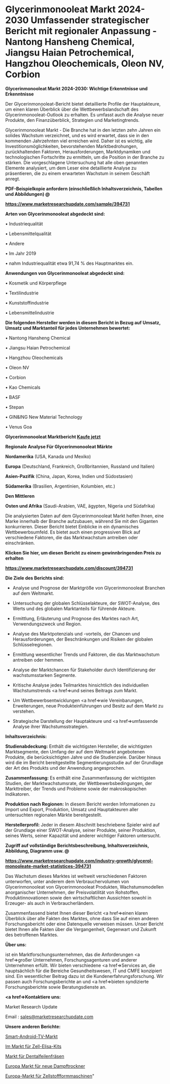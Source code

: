# Glycerinmonooleat Markt 2024-2030 Umfassender strategischer Bericht mit regionaler Anpassung - Nantong Hansheng Chemical, Jiangsu Haian Petrochemical, Hangzhou Oleochemicals, Oleon NV, Corbion

<strong>Glycerinmonooleat Markt 2024-2030: Wichtige Erkenntnisse und Erkenntnisse</strong>

Der Glycerinmonooleat-Bericht bietet detaillierte Profile der Hauptakteure, um einen klaren Überblick über die Wettbewerbslandschaft des Glycerinmonooleat-Outlook zu erhalten. Es umfasst auch die Analyse neuer Produkte, den Finanzüberblick, Strategien und Marketingtrends.

Glycerinmonooleat Markt - Die Branche hat in den letzten zehn Jahren ein solides Wachstum verzeichnet, und es wird erwartet, dass sie in den kommenden Jahrzehnten viel erreichen wird. Daher ist es wichtig, alle Investitionsmöglichkeiten, bevorstehenden Marktbedrohungen, zurückhaltenden Faktoren, Herausforderungen, Marktdynamiken und technologischen Fortschritte zu ermitteln, um die Position in der Branche zu stärken. Die vorgeschlagene Untersuchung hat alle oben genannten Elemente analysiert, um dem Leser eine detaillierte Analyse zu präsentieren, die zu einem erwarteten Wachstum in seinem Geschäft anregt.



<strong><b>PDF-Beispielkopie anfordern (einschließlich Inhaltsverzeichnis, Tabellen und Abbildungen) @ </b></strong>

<strong><a href=https://www.marketresearchupdate.com/sample/394731>

<strong>https://www.marketresearchupdate.com/sample/394731</u></a></strong></strong>



<strong>Arten von Glycerinmonooleat abgedeckt sind:</strong>

• Industriequalität

• Lebensmittelqualität

• Andere

• Im Jahr 2019

• nahm Industriequalität etwa 91,74 % des Hauptmarktes ein.



<strong>Anwendungen von Glycerinmonooleat abgedeckt sind:</strong>

• Kosmetik und Körperpflege

• Textilindustrie

• Kunststoffindustrie

• Lebensmittelindustrie



<strong>Die folgenden Hersteller werden in diesem Bericht in Bezug auf Umsatz, Umsatz und Marktanteil für jedes Unternehmen bewertet:</strong>

• Nantong Hansheng Chemical

• Jiangsu Haian Petrochemical

• Hangzhou Oleochemicals

• Oleon NV

• Corbion

• Kao Chemicals

• BASF

• Stepan

• GIN&ING New Material Technology

• Venus Goa



<strong>Glycerinmonooleat Marktbericht <a href=https://www.marketresearchupdate.com/buynow/394731>Kaufe jetzt</a></strong>



<strong>Regionale Analyse Für Glycerinmonooleat Märkte</strong>



<strong>Nordamerika</strong> (USA, Kanada und Mexiko)



<strong>Europa</strong> (Deutschland, Frankreich, Großbritannien, Russland und Italien)



<strong>Asien-Pazifik</strong> (China, Japan, Korea, Indien und Südostasien)



<strong>Südamerika</strong> (Brasilien, Argentinien, Kolumbien, etc.)



<strong>Den Mittleren</strong> 

<strong>Osten und Afrika</strong> (Saudi-Arabien, VAE, ägypten, Nigeria und Südafrika)

Die analysierten Daten auf dem Glycerinmonooleat Markt helfen Ihnen, eine Marke innerhalb der Branche aufzubauen, während Sie mit den Giganten konkurrieren. Dieser Bericht bietet Einblicke in ein dynamisches Wettbewerbsumfeld. Es bietet auch einen progressiven Blick auf verschiedene Faktoren, die das Marktwachstum antreiben oder einschränken.



<strong>Klicken Sie hier, um diesen Bericht zu einem gewinnbringenden Preis zu erhalten
</strong>

<strong><a href=https://www.marketresearchupdate.com/discount/394731>https://www.marketresearchupdate.com/discount/394731</b></u></strong></a>



<strong>Die Ziele des Berichts sind:</strong>

- Analyse und Prognose der Marktgröße von Glycerinmonooleat Branchen auf dem Weltmarkt.

- Untersuchung der globalen Schlüsselakteure, der SWOT-Analyse, des Werts und des globalen Marktanteils für führende Akteure.

- Ermittlung, Erläuterung und Prognose des Marktes nach Art, Verwendungszweck und Region.

- Analyse des Marktpotenzials und -vorteils, der Chancen und Herausforderungen, der Beschränkungen und Risiken der globalen Schlüsselregionen.

- Ermittlung wesentlicher Trends und Faktoren, die das Marktwachstum antreiben oder hemmen.

- Analyse der Marktchancen für Stakeholder durch Identifizierung der wachstumsstarken Segmente.

- Kritische Analyse jedes Teilmarktes hinsichtlich des individuellen Wachstumstrends <a href=>und</a> seines Beitrags zum Markt.

- Um Wettbewerbsentwicklungen <a href=>wie</a> Vereinbarungen, Erweiterungen, neue Produkteinführungen und Besitz auf dem Markt zu verstehen.

- Strategische Darstellung der Hauptakteure und <a href=>umfas</a>sende Analyse ihrer Wachstumsstrategien.



<strong>Inhaltsverzeichnis:</strong>



<strong>Studienabdeckung:</strong> Enthält die wichtigsten Hersteller, die wichtigsten Marktsegmente, den Umfang der auf dem Weltmarkt angebotenen Produkte, die berücksichtigten Jahre und die Studienziele. Darüber hinaus wird die im Bericht bereitgestellte Segmentierungsstudie auf der Grundlage der Art des Produkts und der Anwendung angesprochen.



<strong>Zusammenfassung:</strong> Es enthält eine Zusammenfassung der wichtigsten Studien, der Marktwachstumsrate, der Wettbewerbsbedingungen, der Markttreiber, der Trends und Probleme sowie der makroskopischen Indikatoren.



<strong>Produktion nach Regionen:</strong> In diesem Bericht werden Informationen zu Import und Export, Produktion, Umsatz und Hauptakteuren aller untersuchten regionalen Märkte bereitgestellt.



<strong>Herstellerprofil:</strong> Jeder in diesem Abschnitt beschriebene Spieler wird auf der Grundlage einer SWOT-Analyse, seiner Produkte, seiner Produktion, seines Werts, seiner Kapazität und anderer wichtiger Faktoren untersucht.



<strong><b>Zugriff auf vollständige Berichtsbeschreibung, Inhaltsverzeichnis, Abbildung, Diagramm usw. @ </b></strong>

<strong><a href=https://www.marketresearchupdate.com/industry-growth/glycerol-monooleate-market-statistices-394731>https://www.marketresearchupdate.com/industry-growth/glycerol-monooleate-market-statistices-394731</a></strong>

Das Wachstum dieses Marktes ist weltweit verschiedenen Faktoren unterworfen, unter anderem dem Verbrauchervolumen von Glycerinmonooleat von Glycerinmonooleat Produkten, Wachstumsmodellen anorganischer Unternehmen, der Preisvolatilität von Rohstoffen, Produktinnovationen sowie den wirtschaftlichen Aussichten sowohl in Erzeuger- als auch in Verbraucherländern.

Zusammenfassend bietet Ihnen dieser Bericht <a href=>einen</a> klaren Überblick über alle Fakten des Marktes, ohne dass Sie auf einen anderen Forschungsbericht oder eine Datenquelle verweisen müssen. Unser Bericht bietet Ihnen alle Fakten über die Vergangenheit, Gegenwart und Zukunft des betroffenen Marktes.



<strong>Über uns:</strong>

 ist ein Marktforschungsunternehmen, das die Anforderungen <a href=>großer</a> Unternehmen, Forschungsagenturen und anderer Unternehmen erfüllt. Wir bieten verschiedene <a href=>Services</a> an, die hauptsächlich für die Bereiche Gesundheitswesen, IT und CMFE konzipiert sind. Ein wesentlicher Beitrag dazu ist die Kundenerfahrungsforschung. Wir passen auch Forschungsberichte an und <a href=>bieten</a> syndizierte Forschungsberichte sowie Beratungsdienste an.



<strong><a href=>Kontaktiere uns:</a></strong>

Market Research Update

Email : sales@marketresearchupdate.com



<strong>Unsere anderen Berichte:</strong>

<a href=https://www.linkedin.com/pulse/smart-android-tv-market-analyzing-latest-developments>Smart-Android-TV-Markt</a>

<a href=https://www.linkedin.com/pulse/in-cell-elisa-kits-market-size-emerging-trends>Im Markt für Zell-Elisa-Kits</a>

<a href=https://www.linkedin.com/pulse/dental-file-burs-market-report-2023-top-company-trends>Markt für Dentalfeilenfräsen</a>

<a href=https://www.linkedin.com/pulse/europe-new-steam-dryer-market-current-business>Europa Markt für neue Dampftrockner</a>

<a href=https://www.linkedin.com/pulse/europe-pulp-moulding-machinery-market-2023-thriving-tremendous>Europa-Markt für Zellstoffformmaschinen</a>"
